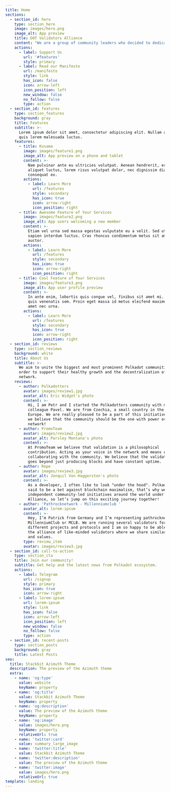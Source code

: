 ```yaml
---
title: Home
sections:
  - section_id: hero
    type: section_hero
    image: images/hero.png
    image_alt: App preview
    title: DOT Validators Alliance
    content: "We are a group of community leaders who decided to dedicate their professional lives to the Polkadot and its diverse ecosystem.\_\n\n"
    actions:
      - label: Support Us
        url: '#features'
        style: primary
      - label: Read our Manifesto
        url: /manifesto
        style: link
        has_icon: false
        icon: arrow-left
        icon_position: left
        new_window: false
        no_follow: false
        type: action
  - section_id: features
    type: section_features
    background: gray
    title: Features
    subtitle: >-
      Lorem ipsum dolor sit amet, consectetur adipiscing elit. Nullam a metus
      quis lorem malesuada luctus.
    features:
      - title: Kusama
        image: images/feature1.png
        image_alt: App preview on a phone and tablet
        content: >-
          Nam pulvinar ante eu ultricies volutpat. Aenean hendrerit, eros sed
          aliquet luctus, lorem risus volutpat dolor, nec dignissim diam neque
          consequat ex.
        actions:
          - label: Learn More
            url: /features
            style: secondary
            has_icon: true
            icon: arrow-right
            icon_position: right
      - title: Awesome Feature of Your Services
        image: images/feature2.png
        image_alt: App users welcoming a new member
        content: >-
          Etiam vel urna sed massa egestas vulputate eu a velit. Sed ut nisl nec
          sapien interdum luctus. Cras rhoncus condimentum metus sit amet
          auctor.
        actions:
          - label: Learn More
            url: /features
            style: secondary
            has_icon: true
            icon: arrow-right
            icon_position: right
      - title: Cool Feature of Your Services
        image: images/feature3.png
        image_alt: App user profile preview
        content: >-
          In ante enim, lobortis quis congue vel, finibus sit amet mi. Aenean
          quis venenatis sem. Proin eget massa id metus eleifend maximus sit
          amet nec urna.
        actions:
          - label: Learn More
            url: /features
            style: secondary
            has_icon: true
            icon: arrow-right
            icon_position: right
  - section_id: reviews
    type: section_reviews
    background: white
    title: About Us
    subtitle: >-
      We aim to unite the biggest and most prominent Polkadot communities in
      order to support their healthy growth and the decentralization of the
      network.
    reviews:
      - author: Polkadotters
        avatar: images/review1.jpg
        avatar_alt: Eric Widget's photo
        content: >-
          Hi, I am Petr and I started the Polkadotters community with my
          colleague Pavel. We are from Czechia, a small country in the heart of
          Europe. We are really pleased to be a part of this initiative because
          we believe that the community should be the one with power over the
          network!
      - author: PromoTeam
        avatar: images/review2.jpg
        avatar_alt: Parsley Montana's photo
        content: >-
          At PromoTeam we believe that validation is a philosophical
          contribution. Acting as your voice in the network and means of
          collaborating with the community. We believe that the validation role
          goes beyond just producing blocks and have constant uptime.
      - author: Repe
        avatar: images/review3.jpg
        avatar_alt: Jonquil Von Haggerston's photo
        content: >-
          As a developer, I often like to look "under the hood". Polkadot is
          said to be a bet against blockchain maximalism, that’s why we united
          independent community-led initiatives around the world under one
          Alliance, so let’s jump on this exciting journey together!
      - author: 'Pathrocknetwork - Millenniumclub '
        avatar_alt: lorem-ipsum
        content: >-
          Hey, I’m Patrick from Germany and I’m representing pathrocknetwork and
          MillenniumClub or MCLB. We are running several validators for
          different projects and protocols and I am so happy to be able to join
          the alliance of like-minded validators where we share similar goals
          and values.
        type: review_item
        avatar: images/review3.jpg
  - section_id: call-to-action
    type: section_cta
    title: Join our community!
    subtitle: Get help and the latest news from Polkadot ecosystem.
    actions:
      - label: Telegram
        url: /signup
        style: primary
        has_icon: true
        icon: arrow-right
      - label: lorem-ipsum
        url: lorem-ipsum
        style: link
        has_icon: false
        icon: arrow-left
        icon_position: left
        new_window: false
        no_follow: false
        type: action
  - section_id: recent-posts
    type: section_posts
    background: gray
    title: Latest Posts
seo:
  title: Stackbit Azimuth Theme
  description: The preview of the Azimuth theme
  extra:
    - name: 'og:type'
      value: website
      keyName: property
    - name: 'og:title'
      value: Stackbit Azimuth Theme
      keyName: property
    - name: 'og:description'
      value: The preview of the Azimuth theme
      keyName: property
    - name: 'og:image'
      value: images/hero.png
      keyName: property
      relativeUrl: true
    - name: 'twitter:card'
      value: summary_large_image
    - name: 'twitter:title'
      value: Stackbit Azimuth Theme
    - name: 'twitter:description'
      value: The preview of the Azimuth theme
    - name: 'twitter:image'
      value: images/hero.png
      relativeUrl: true
template: landing
---
```

